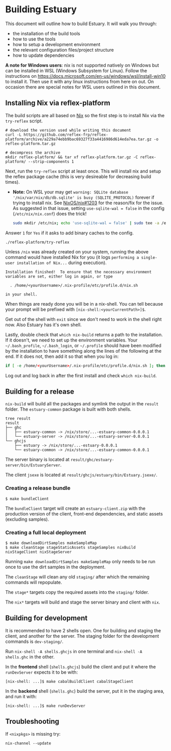 # Building Estuary

This document will outline how to build Estuary. It will walk you through:
*   the installation of the build tools
*   how to use the tools
*   how to setup a development environment
*   the relevant configuration files/project structure
*   how to update dependencies

**A note for Windows users**: nix is not supported natively on Windows but can be installed in WSL (Windows Subsystem for Linux). Follow the instructions on https://docs.microsoft.com/en-us/windows/wsl/install-win10 to install it. Then use it with any linux instructions from here on out. On occasion there are special notes for WSL users outlined in this document.

## Installing Nix via reflex-platform

The build scripts are all based on [Nix](https://nixos.org/nix/) so the first step is to install Nix via the `try-reflex` script.

```shell
# download the version used while writing this document
curl -L https://github.com/reflex-frp/reflex-platform/archive/a229a74ebb9bac69327f33a4416986d614eda7ea.tar.gz -o reflex-platform.tar.gz

# decompress the archive
mkdir reflex-platform/ && tar xf reflex-platform.tar.gz -C reflex-platform/ --strip-components 1
```

Next, run the `try-reflex` script at least once. This will install nix and setup the reflex package cache (this is very desireable for decreasing build times).

*   **Note:** On WSL your may get `warning: SQLite database '/nix/var/nix/db/db.sqlite' is busy (SQLITE_PROTOCOL)` forever if trying to install nix. See [NixOS/nix#1203](https://github.com/NixOS/nix/issues/1203) for the reason/fix for the issue. As suggested in that issue, setting `use-sqlite-wal = false` in the config (`/etc/nix/nix.conf`) does the trick!

    ```bash
    sudo mkdir /etc/nix; echo 'use-sqlite-wal = false' | sudo tee -a /etc/nix/nix.conf
    ```

Answer `1` for `Yes` if it asks to add binary caches to the config.

```shell
./reflex-platform/try-reflex
```

Unless `/nix` was already created on your system, running the above command would have installed Nix for you (it logs `performing a single-user installation of Nix...` during execution). 

```
Installation finished!  To ensure that the necessary environment
variables are set, either log in again, or type

  . /home/<yourUsername>/.nix-profile/etc/profile.d/nix.sh

in your shell.
```

When things are ready done you will be in a nix-shell. You can tell because your prompt will be prefixed with `[nix-shell:<yourCurrentPath>]$`.

Get out of the shell with `exit` since we don't need to work in the shell right now. Also Estuary has it's own shell.

Lastly, double check that  `which nix-build` returns a path to the installation. If it doesn't, we need to set up the environment variables. Your `~/.bash_profile`, `~/.bash_login`, or `~/.profile` should have been modified by the installation to have something along the lines of the following at the end. If it does not, then add it so that when you log in:
```bash
if [ -e /home/<yourUsername>/.nix-profile/etc/profile.d/nix.sh ]; then . /home/<yourUsername>/.nix-profile/etc/profile.d/nix.sh; fi # added by Nix installer
```

Log out and log back in after the first install and check `which nix-build`.

## Building for a release

`nix-build` will build all the packages and symlink the output in the `result` folder. The `estuary-common` package is built with both shells.

```shell
tree result
result
├── ghc
│   ├── estuary-common -> /nix/store/...-estuary-common-0.0.0.1
│   └── estuary-server -> /nix/store/...-estuary-server-0.0.0.1
└── ghcjs
    ├── estuary -> /nix/store/...-estuary-0.0.0.1
    └── estuary-common -> /nix/store/...-estuary-common-0.0.0.1
``` 

The server binary is located at `result/ghc/estuary-server/bin/EstuaryServer`. 

The client `jsexe` is located at `result/ghcjs/estuary/bin/Estuary.jsexe/`. 

### Creating a release bundle

```shell
$ make bundleClient
```

The `bundleClient` target will create an `estuary-client.zip` with the production version of the client, front-end dependencies, and static assets (excluding samples).

### Creating a full local deployment

```shell
$ make downloadDirtSamples makeSampleMap
$ make cleanStage stageStaticAssets stageSamples nixBuild nixStageClient nixStageServer
```

Running `make downloadDirtSamples makeSampleMap` only needs to be run once to use the dirt samples in the deployment.

The `cleanStage` will clean any old `staging/` after which the remaining commands will repopulate.

The `stage*` targets copy the required assets into the `staging/` folder.

The `nix*` targets will build and stage the server binary and client with `nix`. 

## Building for development

It is recommended to have 2 shells open. One for building and staging the client, and another for the server. The staging folder for the development commands is `dev-staging/`.

Run `nix-shell -A shells.ghcjs` in one terminal and `nix-shell -A shells.ghc` in the other.

In the **frontend** shell (`shells.ghcjs`) build the client and put it where the `runDevServer` expects it to be with:
```shell
[nix-shell: ...]$ make cabalBuildClient cabalStageClient
```

In the **backend** shell (`shells.ghc`) build the server, put it in the staging area, and run it with:
```shell
[nix-shell: ...]$ make runDevServer
```

## Troubleshooting

If `<nixpkgs>` is missing try:
```shell
nix-channel --update
```

